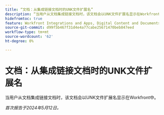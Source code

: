 ```yaml
---
title: “文档：从集成链接文档时的UNK文件扩展名”
description: “当用户从文档集成链接文档时，该文档会以UNK文件扩展名显示在Workfront中。”
hidefromtoc: true
feature: Workfront Integrations and Apps, Digital Content and Documents
source-git-commit: d99f5b467f31d4e4a77cabe25671470beb847eed
workflow-type: tm+mt
source-wordcount: '62'
ht-degree: 0%

---
```



# 文档：从集成链接文档时的UNK文件扩展名

<!--WF and WFP-->

当用户从文档集成链接文档时，该文档会以UNK文件扩展名显示在Workfront中。

_首次报告于2024年5月12日。_
